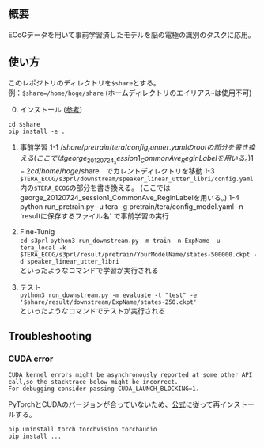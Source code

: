 ## 概要
ECoGデータを用いて事前学習済したモデルを脳の電極の識別のタスクに応用。


## 使い方  
このレポジトリのディレクトリを`$share`とする。  
例：`$share=/home/hoge/share` (ホームディレクトリのエイリアス`~`は使用不可)

0. インストール ([参考](https://github.com/s3prl/s3prl#installation))  
```
cd $share
pip install -e .
```

1. 事前学習
 1-1
 /$share/pretrain/tera/config_runner.yamlのrootの部分を書き換える
 (ここではgeorge_20120724_session1_CommonAve_ReginLabelを用いる。)
 1-2 
 cd /home/hoge/$share　でカレントディレクトリを移動
 1-3
 `$TERA_ECOG/s3prl/downstream/speaker_linear_utter_libri/config.yaml`内の`$TERA_ECOG`の部分を書き換える。
 (ここではgeorge_20120724_session1_CommonAve_ReginLabelを用いる。)
 1-4
 python run_pretrain.py -u tera -g pretrain/tera/config_model.yaml -n 'resultに保存するファイル名'
 で事前学習の実行

2. Fine-Tunig  
`cd s3prl`
`python3 run_downstream.py -m train -n ExpName -u tera_local -k $TERA_ECOG/s3prl/result/pretrain/YourModelName/states-500000.ckpt -d speaker_linear_utter_libri`  
といったようなコマンドで学習が実行される

3. テスト  
`python3 run_downstream.py -m evaluate -t "test" -e '$share/result/downstream/ExpName/states-250.ckpt'`  
といったようなコマンドでテストが実行される


## Troubleshooting

### CUDA error
```RuntimeError: CUDA error: no kernel image is available for execution on the device
CUDA kernel errors might be asynchronously reported at some other API call,so the stacktrace below might be incorrect.
For debugging consider passing CUDA_LAUNCH_BLOCKING=1.
```
PyTorchとCUDAのバージョンが合っていないため、[公式](https://pytorch.org/get-started/locally/)に従って再インストールする。
```
pip uninstall torch torchvision torchaudio
pip install ...
```
